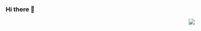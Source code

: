 ### Hi there 👋
<img align="right" src="https://github-readme-stats.vercel.app/api?username=Xirudly&show_icons=true&icon_color=1E90FF&text_color=718096&bg_color=ffffff&hide_title=true" /> 
